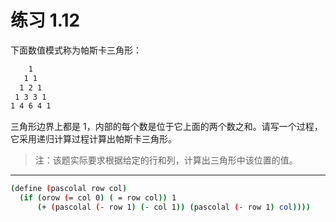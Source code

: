 # 练习 1.12

下面数值模式称为帕斯卡三角形：

```bash
    1
   1 1
  1 2 1
 1 3 3 1
1 4 6 4 1
```

三角形边界上都是 1，内部的每个数是位于它上面的两个数之和。请写一个过程，它采用递归计算过程计算出帕斯卡三角形。

> 注：该题实际要求根据给定的行和列，计算出三角形中该位置的值。

---

```bash
(define (pascolal row col)
  (if (orow (= col 0) ( = row col)) 1
      (+ (pascolal (- row 1) (- col 1)) (pascolal (- row 1) col))))
```
